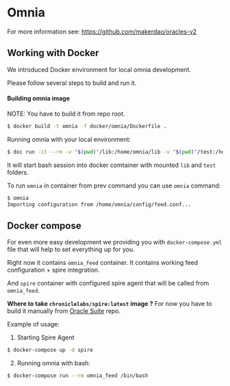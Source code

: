 # Omnia

For more information see: https://github.com/makerdao/oracles-v2

## Working with Docker

We introduced Docker environment for local omnia development.

Please follow several steps to build and run it.

#### Building omnia image

NOTE: You have to build it from repo root.

```bash
$ docker build -t omnia -f docker/omnia/Dockerfile .
```

Running omnia with your local environment:

```bash
$ doc run -it --rm -v "$(pwd)"/lib:/home/omnia/lib -v "$(pwd)"/test:/home/omnia/test omnia /bin/bash
```

It will start bash session into docker comtainer with mounted `lib` and `test` folders.

To run `omnia` in container from prev command you can use `omnia` command:

```bash
$ omnia
Importing configuration from /home/omnia/config/feed.conf...
```

## Docker compose
For even more easy development we providing you with `docker-compose.yml` file that will help to set everything up for you.

Right now it contains `omnia_feed` container. 
It contains working feed configuration + spire integration.

And `spire` container with configured spire agent that will be called from `omnia_feed`.

**Where to take `chroniclelabs/spire:latest` image ?**
For now you have to build it manually from [Oracle Suite](https://github.com/makerdao/oracle-suite) repo.

Example of usage: 

1. Starting Spire Agent

```bash
$ docker-compose up -d spire
```

2. Running omnia with bash:

```bash
$ docker-compose run --rm omnia_feed /bin/bash
```
